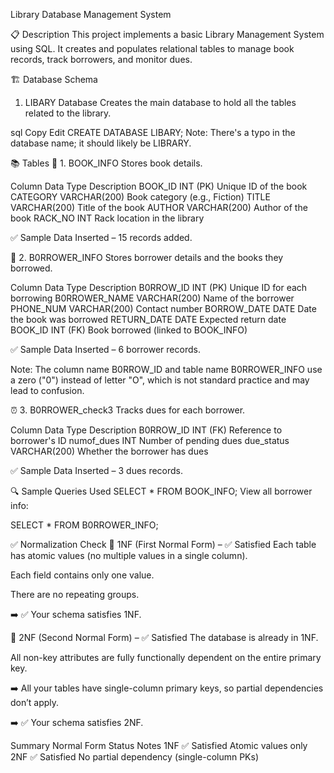 Library Database Management System

📋 Description
This project implements a basic Library Management System using SQL. It creates and populates relational tables to manage book records, track borrowers, and monitor dues.

🏗️ Database Schema
1. LIBARY Database
Creates the main database to hold all the tables related to the library.

sql
Copy
Edit
CREATE DATABASE LIBARY;
Note: There's a typo in the database name; it should likely be LIBRARY.

📚 Tables
📖 1. BOOK_INFO
Stores book details.

Column	   Data Type	       Description
BOOK_ID	    INT (PK)	       Unique ID of the book
CATEGORY    VARCHAR(200)	Book category (e.g., Fiction)
TITLE	    VARCHAR(200)	Title of the book
AUTHOR	    VARCHAR(200)	Author of the book
RACK_NO	    INT	                Rack location in the library  


✅ Sample Data Inserted – 15 records added.

👤 2. B0RROWER_INFO
Stores borrower details and the books they borrowed.
 
Column	      Data Type	       Description
B0RROW_ID	INT (PK)	Unique ID for each borrowing
B0RROWER_NAME	VARCHAR(200)	Name of the borrower
PHONE_NUM	VARCHAR(200)	Contact number
BORROW_DATE	DATE	       Date the book was borrowed
RETURN_DATE	DATE	       Expected return date
BOOK_ID	INT (FK)	       Book borrowed (linked to BOOK_INFO)

✅ Sample Data Inserted – 6 borrower records.

Note: The column name B0RROW_ID and table name B0RROWER_INFO use a zero ("0") instead of letter "O", which is not standard practice and may lead to confusion.

⏰ 3. B0RROWER_check3
Tracks dues for each borrower.

Column	       Data Type	Description
B0RROW_ID	INT (FK)	Reference to borrower's ID
numof_dues	INT	        Number of pending dues
due_status	VARCHAR(200)	Whether the borrower has dues

✅ Sample Data Inserted – 3 dues records.

🔍 Sample Queries Used
SELECT * FROM BOOK_INFO;
View all borrower info:

SELECT * FROM B0RROWER_INFO;


✅ Normalization Check
🔹 1NF (First Normal Form) – ✅ Satisfied
Each table has atomic values (no multiple values in a single column).

Each field contains only one value.

There are no repeating groups.

➡️ ✅ Your schema satisfies 1NF.

🔹 2NF (Second Normal Form) – ✅ Satisfied
The database is already in 1NF.

All non-key attributes are fully functionally dependent on the entire primary key.

➡️ All your tables have single-column primary keys, so partial dependencies don’t apply.

➡️ ✅ Your schema satisfies 2NF.


 Summary
Normal Form  Status	    Notes
1NF	   ✅ Satisfied	   Atomic values only
2NF	   ✅ Satisfied	   No partial dependency (single-column PKs) 